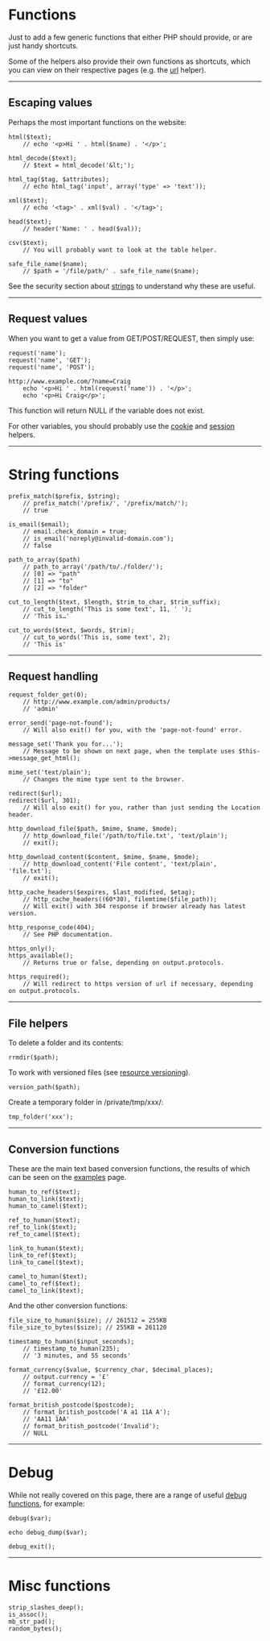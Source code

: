 # Functions

Just to add a few generic functions that either PHP should provide, or are just handy shortcuts.

Some of the helpers also provide their own functions as shortcuts, which you can view on their respective pages (e.g. the [url](../../doc/helpers/url.md) helper).

---

## Escaping values

Perhaps the most important functions on the website:

	html($text);
		// echo '<p>Hi ' . html($name) . '</p>';

	html_decode($text);
		// $text = html_decode('&lt;');

	html_tag($tag, $attributes);
		// echo html_tag('input', array('type' => 'text'));

	xml($text);
		// echo '<tag>' . xml($val) . '</tag>';

	head($text);
		// header('Name: ' . head($val));

	csv($text);
		// You will probably want to look at the table helper.

	safe_file_name($name);
		// $path = '/file/path/' . safe_file_name($name);

See the security section about [strings](../../doc/security/strings.md) to understand why these are useful.

---

## Request values

When you want to get a value from GET/POST/REQUEST, then simply use:

	request('name');
	request('name', 'GET');
	request('name', 'POST');

	http://www.example.com/?name=Craig
		echo '<p>Hi ' . html(request('name')) . '</p>';
		echo '<p>Hi Craig</p>';

This function will return NULL if the variable does not exist.

For other variables, you should probably use the [cookie](../../doc/helpers/cookie.md) and [session](../../doc/helpers/session.md) helpers.

---

# String functions

	prefix_match($prefix, $string);
		// prefix_match('/prefix/', '/prefix/match/');
		// true

	is_email($email);
		// email.check_domain = true;
		// is_email('noreply@invalid-domain.com');
		// false

	path_to_array($path)
		// path_to_array('/path/to/./folder/');
		// [0] => "path"
		// [1] => "to"
		// [2] => "folder"

	cut_to_length($text, $length, $trim_to_char, $trim_suffix);
		// cut_to_length('This is some text', 11, ' ');
		// 'This is…'

	cut_to_words($text, $words, $trim);
		// cut_to_words('This is, some text', 2);
		// 'This is'

---

## Request handling

	request_folder_get(0);
		// http://www.example.com/admin/products/
		// 'admin'

	error_send('page-not-found');
		// Will also exit() for you, with the 'page-not-found' error.

	message_set('Thank you for...');
		// Message to be shown on next page, when the template uses $this->message_get_html();

	mime_set('text/plain');
		// Changes the mime type sent to the browser.

	redirect($url);
	redirect($url, 301);
		// Will also exit() for you, rather than just sending the Location header.

	http_download_file($path, $mime, $name, $mode);
		// http_download_file('/path/to/file.txt', 'text/plain');
		// exit();

	http_download_content($content, $mime, $name, $mode);
		// http_download_content('File content', 'text/plain', 'file.txt');
		// exit();

	http_cache_headers($expires, $last_modified, $etag);
		// http_cache_headers((60*30), filemtime($file_path));
		// Will exit() with 304 response if browser already has latest version.

	http_response_code(404);
		// See PHP documentation.

	https_only();
	https_available();
		// Returns true or false, depending on output.protocols.

	https_required();
		// Will redirect to https version of url if necessary, depending on output.protocols.

---

## File helpers

To delete a folder and its contents:

	rrmdir($path);

To work with versioned files (see [resource versioning](../../doc/setup/resources.md)).

	version_path($path);

Create a temporary folder in /private/tmp/xxx/:

	tmp_folder('xxx');

---

## Conversion functions

These are the main text based conversion functions, the results of which can be seen on the [examples](/examples/conversions/) page.

	human_to_ref($text);
	human_to_link($text);
	human_to_camel($text);

	ref_to_human($text);
	ref_to_link($text);
	ref_to_camel($text);

	link_to_human($text);
	link_to_ref($text);
	link_to_camel($text);

	camel_to_human($text);
	camel_to_ref($text);
	camel_to_link($text);

And the other conversion functions:

	file_size_to_human($size); // 261512 = 255KB
	file_size_to_bytes($size); // 255KB = 261120

	timestamp_to_human($input_seconds);
		// timestamp_to_human(235);
		// '3 minutes, and 55 seconds'

	format_currency($value, $currency_char, $decimal_places);
		// output.currency = '£'
		// format_currency(12);
		// '£12.00'

	format_british_postcode($postcode);
		// format_british_postcode('A a1 11A A');
		// 'AA11 1AA'
		// format_british_postcode('Invalid');
		// NULL

---

# Debug

While not really covered on this page, there are a range of useful [debug functions](../../doc/setup/debug.md), for example:

	debug($var);

	echo debug_dump($var);

	debug_exit();

---

# Misc functions

	strip_slashes_deep();
	is_assoc();
	mb_str_pad();
	random_bytes();
